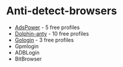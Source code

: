 # Anti-detect-browsers

* [AdsPower](https://www.adspower.com/share/9xFwbU) - 5 free profiles
* [Dolphin-anty](https://dolphin-anty.com/a/3699272/) - 10 free profiles
* [Gologin](https://gologin.com/join/gologin-IGGBKOD) - 3 free profiles
* Gpmlogin
* ADBLogin
* BitBrowser
